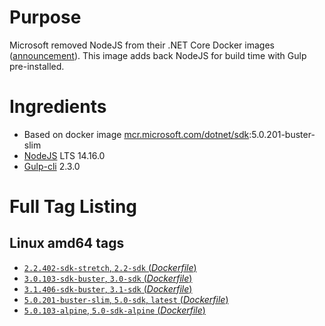 # Purpose
Microsoft removed NodeJS from their .NET Core Docker images ([announcement](https://github.com/aspnet/Announcements/issues/298)). This image adds back NodeJS for build time with Gulp pre-installed.

# Ingredients
* Based on docker image [mcr.microsoft.com/dotnet/sdk](https://hub.docker.com/_/microsoft-dotnet-sdk/):5.0.201-buster-slim
* [NodeJS](https://nodejs.org/) LTS 14.16.0
* [Gulp-cli](https://www.npmjs.com/package/gulp-cli) 2.3.0

# Full Tag Listing
## Linux amd64 tags
- [`2.2.402-sdk-stretch`, `2.2-sdk` (*Dockerfile*)](https://github.com/Mathieu79FI/dotnet-docker/blob/master/2.2/sdk/stretch/amd64/Dockerfile-gulp)
- [`3.0.103-sdk-buster`, `3.0-sdk` (*Dockerfile*)](https://github.com/Mathieu79FI/dotnet-docker/blob/master/3.0/sdk/buster/amd64/gulp/Dockerfile)
- [`3.1.406-sdk-buster`, `3.1-sdk` (*Dockerfile*)](https://github.com/Mathieu79FI/dotnet-docker/blob/master/3.1/sdk/buster/amd64/gulp/Dockerfile)
- [`5.0.201-buster-slim`, `5.0-sdk`, `latest` (*Dockerfile*)](https://github.com/Mathieu79FI/dotnet-docker/blob/master/5.0/sdk/buster-slim/gulp/Dockerfile)
- [`5.0.103-alpine`, `5.0-sdk-alpine` (*Dockerfile*)](https://github.com/Mathieu79FI/dotnet-docker/blob/master/5.0/sdk/alpine/gulp/Dockerfile)
